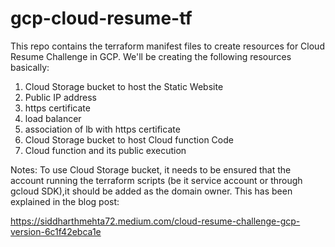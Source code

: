 # gcp-cloud-resume-tf
This repo contains the terraform manifest files to create resources for Cloud Resume Challenge in GCP.
We'll be creating the following resources basically:

1) Cloud Storage bucket to host the Static Website
2) Public IP address
3) https certificate
4) load balancer
5) association of lb with https certificate
6) Cloud Storage bucket to host Cloud function Code
7) Cloud function and its public execution

Notes: To use Cloud Storage bucket, it needs to be ensured that the account running the terraform scripts (be it service account or through gcloud SDK),it should be added as the domain owner. This has been explained in the blog post:

https://siddharthmehta72.medium.com/cloud-resume-challenge-gcp-version-6c1f42ebca1e